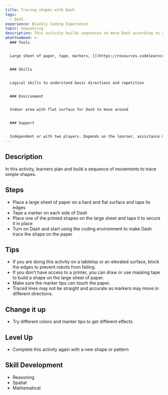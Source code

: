 ```yaml
---
title: Tracing shapes with Dash
tags:
  - Dash
experience: Blockly Coding Experience
topic: Sequencing
description: This activity builds sequences to move Dash according to shapes.
whatYouNeed: >-
  ### Tools


  Large sheet of paper, tape, markers, [](https://resources.codelearncreate.org/PDF/Shapes.pdf)Shapes for tracing, a device to access the “C2LC Coding Environment” and/or Block.ly, Dash and Dot


  ### Skills


  Logical skills to understand basic directions and repetition


  ### Environment


  Indoor area with flat surface for Dash to move around


  ### Support


  Independent or with two players. Depends on the learner, assistance may be required to guide or facilitate
---
```

## Description

In this activity, learners plan and build a sequence of movements to trace simple shapes.

## Steps

* Place a large sheet of paper on a hard and flat surface and tape its edges
* Tape a marker on each side of Dash
* Place one of the printed shapes on the large sheet and tape it to secure it in place
* Turn on Dash and start using the coding environment to make Dash trace the shape on the paper

## **Tips**

* If you are doing this activity on a tabletop or an elevated surface, block the edges to prevent robots from falling.
* If you don’t have access to a printer, you can draw or use masking tape to build a shape on the large sheet of paper.
* Make sure the marker tips can touch the paper.
* Traced lines may not be straight and accurate as markers may move in different directions.

## Change it up

* Try different colors and marker tips to get different effects

## Level Up 

* Complete this activity again with a new shape or pattern

## Skill Development

* Reasoning
* Spatial
* Mathematical
